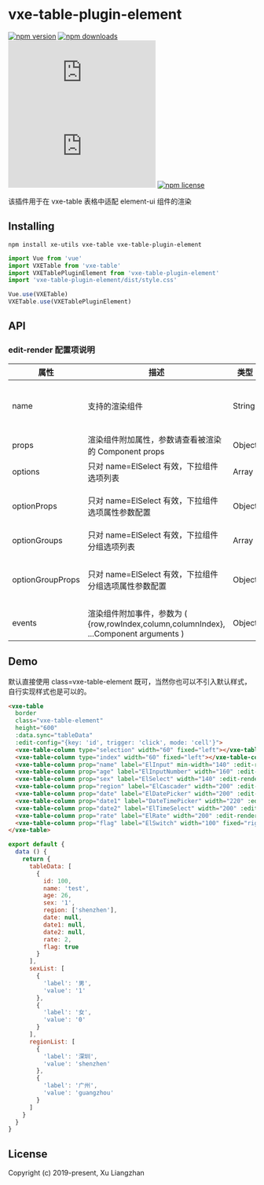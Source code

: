 # vxe-table-plugin-element

[![npm version](https://img.shields.io/npm/v/vxe-table-plugin-element.svg?style=flat-square)](https://www.npmjs.org/package/vxe-table-plugin-element)
[![npm downloads](https://img.shields.io/npm/dm/vxe-table-plugin-element.svg?style=flat-square)](http://npm-stat.com/charts.html?package=vxe-table-plugin-element)
[![gzip size: JS](http://img.badgesize.io/https://unpkg.com/vxe-table-plugin-element/dist/index.min.js?compression=gzip&label=gzip%20size:%20JS)](http://img.badgesize.io/https://unpkg.com/vxe-table-plugin-element/dist/index.min.js?compression=gzip&label=gzip%20size:%20JS)
[![gzip size: CSS](http://img.badgesize.io/https://unpkg.com/vxe-table-plugin-element/dist/style.min.css?compression=gzip&label=gzip%20size:%20CSS)](http://img.badgesize.io/https://unpkg.com/vxe-table-plugin-element/dist/style.min.css?compression=gzip&label=gzip%20size:%20CSS)
[![npm license](https://img.shields.io/github/license/mashape/apistatus.svg)](https://github.com/xuliangzhan/vxe-table-plugin-element/blob/master/LICENSE)

该插件用于在 vxe-table 表格中适配 element-ui 组件的渲染

## Installing

```shell
npm install xe-utils vxe-table vxe-table-plugin-element
```

```javascript
import Vue from 'vue'
import VXETable from 'vxe-table'
import VXETablePluginElement from 'vxe-table-plugin-element'
import 'vxe-table-plugin-element/dist/style.css'

Vue.use(VXETable)
VXETable.use(VXETablePluginElement)
```

## API

### edit-render 配置项说明

| 属性 | 描述 | 类型 | 可选值 | 默认值 |
|------|------|-----|-----|-----|
| name | 支持的渲染组件 | String | ElInput,ElAutocomplete,ElInputNumber, ElSelect,ElCascader, ElTimeSelect,ElTimePicker, ElDatePicker,ElSwitch, ElRate,ElColorPicker,ElSlider | ElInput | — |
| props | 渲染组件附加属性，参数请查看被渲染的 Component props | Object | — | {} |
| options | 只对 name=ElSelect 有效，下拉组件选项列表 | Array | — | [] |
| optionProps | 只对 name=ElSelect 有效，下拉组件选项属性参数配置 | Object | — | { value: 'value', label: 'label' } |
| optionGroups | 只对 name=ElSelect 有效，下拉组件分组选项列表 | Array | — | [] |
| optionGroupProps | 只对 name=ElSelect 有效，下拉组件分组选项属性参数配置 | Object | — | { options: 'options', label: 'label' } |
| events | 渲染组件附加事件，参数为 ( {row,rowIndex,column,columnIndex}, ...Component arguments ) | Object | — | — |

## Demo

默认直接使用 class=vxe-table-element 既可，当然你也可以不引入默认样式，自行实现样式也是可以的。

```html
<vxe-table
  border
  class="vxe-table-element"
  height="600"
  :data.sync="tableData"
  :edit-config="{key: 'id', trigger: 'click', mode: 'cell'}">
  <vxe-table-column type="selection" width="60" fixed="left"></vxe-table-column>
  <vxe-table-column type="index" width="60" fixed="left"></vxe-table-column>
  <vxe-table-column prop="name" label="ElInput" min-width="140" :edit-render="{name: 'ElInput'}"></vxe-table-column>
  <vxe-table-column prop="age" label="ElInputNumber" width="160" :edit-render="{name: 'ElInputNumber', props: {max: 35, min: 18}}"></vxe-table-column>
  <vxe-table-column prop="sex" label="ElSelect" width="140" :edit-render="{name: 'ElSelect', options: sexList}"></vxe-table-column>
  <vxe-table-column prop="region" label="ElCascader" width="200" :edit-render="{name: 'ElCascader', props: {options: regionList}}"></vxe-table-column>
  <vxe-table-column prop="date" label="ElDatePicker" width="200" :edit-render="{name: 'ElDatePicker', props: {type: 'date', format: 'yyyy/MM/dd'}}"></vxe-table-column>
  <vxe-table-column prop="date1" label="DateTimePicker" width="220" :edit-render="{name: 'ElDatePicker', props: {type: 'datetime', format: 'yyyy-MM-dd HH:mm:ss'}}"></vxe-table-column>
  <vxe-table-column prop="date2" label="ElTimeSelect" width="200" :edit-render="{name: 'ElTimeSelect', props: {pickerOptions: {start: '08:30', step: '00:15', end: '18:30'}}}"></vxe-table-column>
  <vxe-table-column prop="rate" label="ElRate" width="200" :edit-render="{name: 'ElRate', type: 'visible'}"></vxe-table-column>
  <vxe-table-column prop="flag" label="ElSwitch" width="100" fixed="right" :edit-render="{name: 'ElSwitch', type: 'visible'}"></vxe-table-column>
</vxe-table>
```

```javascript
export default {
  data () {
    return {
      tableData: [
        {
          id: 100,
          name: 'test',
          age: 26,
          sex: '1',
          region: ['shenzhen'],
          date: null,
          date1: null,
          date2: null,
          rate: 2,
          flag: true
        }
      ],
      sexList: [
        {
          'label': '男',
          'value': '1'
        },
        {
          'label': '女',
          'value': '0'
        }
      ],
      regionList: [
        {
          'label': '深圳',
          'value': 'shenzhen'
        },
        {
          'label': '广州',
          'value': 'guangzhou'
        }
      ]
    }
  }
}
```

## License

Copyright (c) 2019-present, Xu Liangzhan